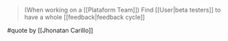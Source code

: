 >  (When working on a [[Plataform Team]]) Find [[User|beta testers]] to have a whole [[feedback|feedback cycle]]

#quote by [[Jhonatan Carillo]]